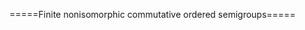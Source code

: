 =====Finite nonisomorphic commutative ordered semigroups=====
<html>
<div id="insert"></div>
<script src="http://math.chapman.edu/~jipsen/structures/ua.js"></script>
<script>init("COSgrp",5,{associative:true,commutative:true,ordered:true})</script>
</html>